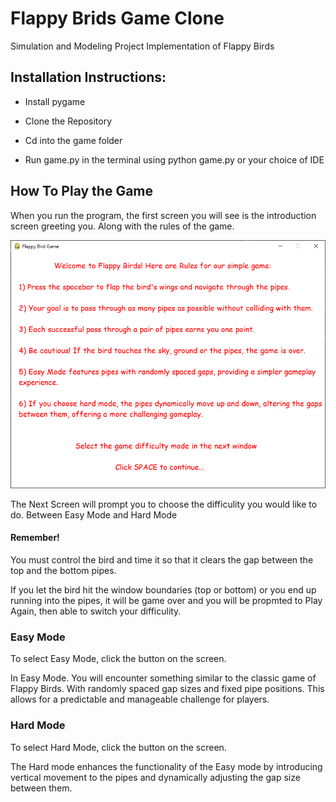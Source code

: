 # Flappy Brids Game Clone
Simulation and Modeling Project Implementation of Flappy Birds

## Installation Instructions:

- Install pygame

- Clone the Repository

- Cd into the game folder

- Run game.py in the terminal using python game.py or your choice of IDE

## How To Play the Game
When you run the program, the first screen you will see is the introduction screen greeting you. Along with the rules of the game.


![Welcome_Screen](https://github.com/harsh1715/Flappybrids/blob/main/Welcome_Screen.png)

 
The Next Screen will prompt you to choose the difficulity you would like to do. Between Easy Mode and Hard Mode<br>

#### Remember!

You must control the bird and time it so that it clears the gap between the top and the bottom pipes. 

If you let the bird hit the window boundaries (top or bottom) or you end up running into the pipes, it will be game over and you will be propmted to Play Again, then able to switch your difficulity. 

### Easy Mode
To select Easy Mode, click the button on the screen.

In Easy Mode. You will encounter something similar to the classic game of Flappy Birds. With randomly spaced gap sizes and fixed pipe positions. This allows for a predictable and manageable challenge for players. 


### Hard Mode
To select Hard Mode, click the button on the screen.

The Hard mode enhances the functionality of the Easy mode by introducing vertical movement to the pipes and dynamically adjusting the gap size between them. 